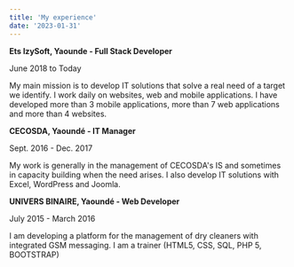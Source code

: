 ```yaml
---
title: 'My experience'
date: '2023-01-31'
---
```


**Ets IzySoft, Yaounde - Full Stack Developer**

June 2018 to Today

My main mission is to develop IT solutions that solve a real need of a target we identify. I work daily on websites, web and mobile applications. I have developed more than 3 mobile applications, more than 7 web applications and more than 4 websites. 

**CECOSDA, Yaoundé - IT Manager**

Sept. 2016 - Dec. 2017

My work is generally in the management of CECOSDA's IS and sometimes in capacity building when the need arises. I also develop IT solutions with Excel, WordPress and Joomla.

**UNIVERS BINAIRE, Yaoundé - Web Developer**

July 2015 - March 2016

I am developing a platform for the management of dry cleaners with integrated GSM messaging. I am a trainer (HTML5, CSS, SQL, PHP 5, BOOTSTRAP)